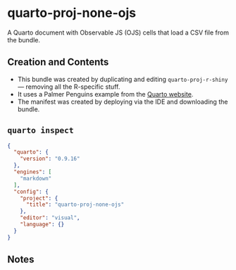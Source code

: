 # quarto-proj-none-ojs

A Quarto document with Observable JS (OJS) cells that load a CSV file from the bundle.

## Creation and Contents

- This bundle was created by duplicating and editing `quarto-proj-r-shiny` — removing all the R-specific stuff.
- It uses a Palmer Penguins example from the [Quarto website](https://github.com/quarto-dev/quarto-web/blob/main/docs/interactive/ojs/examples/penguins.qmd).
- The manifest was created by deploying via the IDE and downloading the bundle.

## `quarto inspect`

```json
{
  "quarto": {
    "version": "0.9.16"
  },
  "engines": [
    "markdown"
  ],
  "config": {
    "project": {
      "title": "quarto-proj-none-ojs"
    },
    "editor": "visual",
    "language": {}
  }
}
```

## Notes
